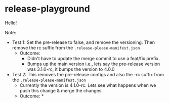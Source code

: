 # release-playground
Hello!

Note:
* Test 1: Set the pre-release to false, and remove the versioning. Then remove the rc suffix from the `.release-please-manifest.json`
  * Outcome:
    * Didn't have to update the merge commit to use a feat/fix prefix. 
    * Bumps up the main version i.e., lets say the pre-release version was 3.1.0-rc, it bumps the version to 4.0.0
* Test 2: This removes the pre-release configs and also the -rc suffix from the `.release-please-manifest.json`
  * Currently the version is 4.1.0-rc. Lets see what happens when we push this change & merge the changes.
  * Outcome:
    * 